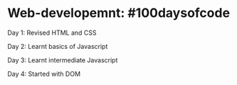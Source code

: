 # Web-developemnt: #100daysofcode
Day 1: Revised HTML and CSS

Day 2: Learnt basics of Javascript

Day 3: Learnt intermediate Javascript

Day 4: Started with DOM
